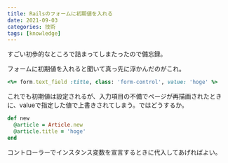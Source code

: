 ```yaml
---
title: Railsのフォームに初期値を入れる
date: 2021-09-03
categories: 技術
tags: [knowledge]
---
```


すごい初歩的なところで詰まってしまたったので備忘録。

フォームに初期値を入れると聞いて真っ先に浮かんだのがこれ。

~~~rb
<%= form.text_field :title, class: 'form-control', value: 'hoge' %>
~~~

これでも初期値は設定されるが、入力項目の不備でページが再描画されたときに、valueで指定した値で上書きされてしまう。ではどうするか。

~~~ruby
def new
  @article = Article.new
  @article.title = 'hoge'
end
~~~

コントローラーでインスタンス変数を宣言するときに代入してあげればよい。